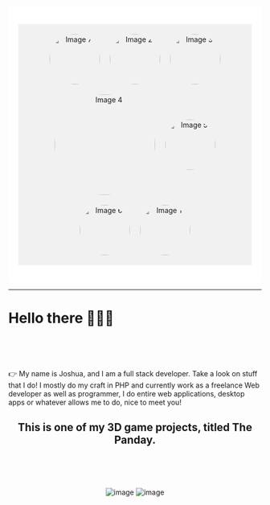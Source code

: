 ###
<link rel="stylesheet" href="https://use.fontawesome.com/releases/v5.15.3/css/all.css">

<div style="background-color: white; padding: 20px;">

<p align="center" style="display:flex; justify-content:center; align-items:center; flex-wrap:wrap; gap:20px; background-color:#f1f1f1; padding:20px;">
    <img src="https://user-images.githubusercontent.com/105678913/224469217-45d26dc7-d0b9-480e-85dc-f52fda16e561.png" alt="Image 7" width="100" height="100" style="border-radius:50%;">
    <img src="https://user-images.githubusercontent.com/105678913/224469237-e9b484cb-f3d7-4fe3-9c0f-5d72d5307f82.png" alt="Image 2" width="100" height="100" style="border-radius:50%;">
    <img src="https://user-images.githubusercontent.com/105678913/224469235-336c5e8e-a5d9-4216-8bcb-d7bcda85fe15.png" alt="Image 3" width="100" height="100" style="border-radius:50%;">
    <img src="https://user-images.githubusercontent.com/105678913/224468648-56361436-3358-49da-9732-e912c2daf133.png" alt="Image 4" width="200" height="200" style="border-radius:50%;">
    <img src="https://user-images.githubusercontent.com/105678913/224469232-d78c363a-3935-45d7-865d-6a5beb559631.png" alt="Image 5" width="100" height="100" style="border-radius:50%;">
    <img src="https://user-images.githubusercontent.com/105678913/224469229-ea1bae02-0662-48c4-9dd3-f3c880a9ef1f.png" alt="Image 6" width="100" height="100" style="border-radius:50%;">
    <img src="https://user-images.githubusercontent.com/105678913/224469246-8ed9f5ca-fe91-4b74-863d-0e6cc103d44f.png" alt="Image 1" width="100" height="100" style="border-radius:50%;">
</p>
</div>
  <hr>
    <h1> Hello there 👋👋👋 </h1> <br><br><br>
    <p class="center">👉 My name is Joshua, and I am a full stack developer. Take a look on stuff that I do! I mostly do my craft in PHP and currently work as a freelance Web developer as well as programmer, I do entire web applications, desktop apps or whatever allows me to do, nice to meet you!</p>
  
<center><h2> This is one of my 3D game projects, titled The Panday. <i class="fas fa-sword" style="font-size: 24px; color: red;"></i><i class="fas fa-fire"></i>


 </h2> <br><br><br>

![image](https://user-images.githubusercontent.com/105678913/227711955-28bf658d-596e-4773-a5b4-6bb3ead04e7e.png)
![image](https://user-images.githubusercontent.com/105678913/227712014-3b5a6852-c79d-427d-beef-eebeb8a2156e.png)
    
 </center>
<!--
**anderson895/anderson895** is a ✨ _special_ ✨ repository because its `README.md` (this file) appears on your GitHub profile.

Here are some ideas to get you started:

- 🔭 I’m currently working on ...
- 🌱 I’m currently learning ...
- 👯 I’m looking to collaborate on ...
- 🤔 I’m looking for help with ...
- 💬 Ask me about ...
- 📫 How to reach me: ...
- 😄 Pronouns: ...
- ⚡ Fun fact: ...
-->

